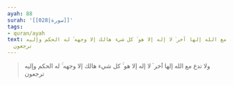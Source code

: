 ```yaml
---
ayah: 88
surah: '[[028|سورة]]'
tags:
- quran/ayah
text: ولا تدع مع الله إلها آخر ۘ لا إله إلا هو ۚ كل شيء هالك إلا وجهه ۚ له الحكم وإليه
  ترجعون
---
```

> ولا تدع مع الله إلها آخر ۘ لا إله إلا هو ۚ كل شيء هالك إلا وجهه ۚ له الحكم وإليه ترجعون
